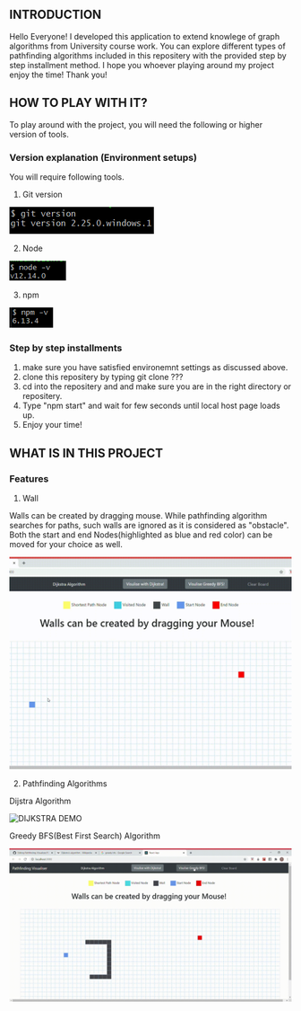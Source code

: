 ##      INTRODUCTION
Hello Everyone!
I developed this application to extend knowlege of graph algorithms from University course work.
You can explore different types of pathfinding algorithms included in this repositery with the provided step by step installment method.
I hope you whoever playing around my project enjoy the time!
Thank you!

##      HOW TO PLAY WITH IT?
To play around with the project, you will need the following or higher version of tools.
###     Version explanation (Environment setups)
You will require following tools.
1. Git version

![alt tag](src/img/git_img.png)

2. Node

![alt tag](src/img/node_img.png)
        
3. npm

![alt tag](src/img/npm_img.png)

###     Step by step installments
1. make sure you have satisfied environemnt settings as discussed above.
2. clone this repositery by typing git clone ???
3. cd into the repositery and and make sure you are in the right directory or repositery.
4. Type "npm start" and wait for few seconds until local host page loads up.
5. Enjoy your time!

##      WHAT IS IN THIS PROJECT
###     Features
1. Wall

Walls can be created by dragging mouse. While pathfinding algorithm searches for paths, such walls are
ignored as it is considered as "obstacle".
Both the start and end Nodes(highlighted as blue and red color) can be moved for your choice as well.


![WALL DEMO](src/img/wall.gif)

2. Pathfinding Algorithms

Dijstra Algorithm


![DIJKSTRA DEMO](src/img/Dijsktra.gif)

Greedy BFS(Best First Search) Algorithm

![GREEDY BFS DEMO](src/img/Greedy-BFS.gif)
